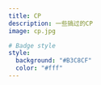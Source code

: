 ```yaml
---
title: CP
description: 一些搞过的CP
image: cp.jpg

# Badge style
style:
  background: "#B3C8CF"
  color: "#fff"
---
```

